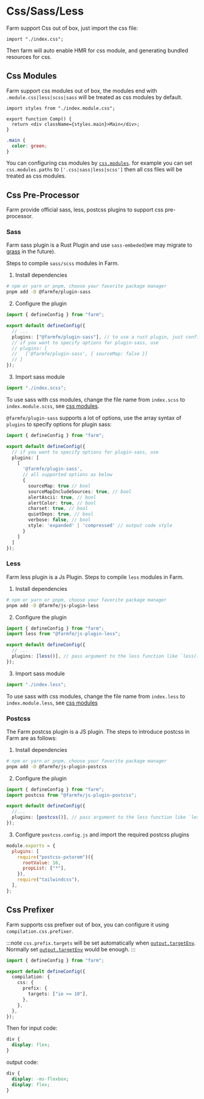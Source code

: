 # Css/Sass/Less

Farm support Css out of box, just import the css file:

```tsx
import "./index.css";
```

Then farm will auto enable HMR for css module, and generating bundled resources for css.

## Css Modules

Farm support css modules out of box, the modules end with `.module.css|less|scss|sass` will be treated as css modules by default.

```tsx title="comp.tsx"
import styles from "./index.module.css";

export function Comp() {
  return <div className={styles.main}>Main</div>;
}
```

```css title="index.module.css"
.main {
  color: green;
}
```

You can configuring css modules by [`css.modules`](/docs/config/compilation-options#cssmodules). for example you can set `css.modules.paths` to `['.css|sass|less|scss']` then all css files will be treated as css modules.

## Css Pre-Processor

Farm provide official sass, less, postcss plugins to support css pre-processor.

### Sass

Farm sass plugin is a Rust Plugin and use `sass-embeded`(we may migrate to [grass](https://github.com/connorskees/grass) in the future).

Steps to compile `sass/scss` modules in Farm.

1. Install dependencies

```sh
# npm or yarn or pnpm, choose your favorite package manager
pnpm add -D @farmfe/plugin-sass
```

2. Configure the plugin

```ts
import { defineConfig } from "farm";

export default defineConfig({
  // ...
  plugins: ["@farmfe/plugin-sass"], // to use a rust plugin, just configure its package name as a string
  // if you want to specify options for plugin-sass, use
  // plugins: [
  //   ['@farmfe/plugin-sass', { sourceMap: false }]
  // ]
});
```

3. Import sass module

```ts
import "./index.scss";
```

To use sass with css modules, change the file name from `index.scss` to `index.module.scss`, see [css modules](/docs/config/farm-config#cssmodules).

`@farmfe/plugin-sass` supports a lot of options, use the array syntax of `plugins` to specify options for plugin sass:

```ts
import { defineConfig } from "farm";

export default defineConfig({
  // if you want to specify options for plugin-sass, use
  plugins: [
    [
      '@farmfe/plugin-sass',
      // all supported options as below
      {
        sourceMap: true // bool
        sourceMapIncludeSources: true, // bool
        alertAscii: true, // bool
        alertColor: true, // bool
        charset: true, // bool
        quietDeps: true, // bool
        verbose: false, // bool
        style: 'expanded' | 'compressed' // output code style
      }
    ]
  ]
});
```

### Less

Farm less plugin is a Js Plugin. Steps to compile `less` modules in Farm.

1. Install dependencies

```sh
# npm or yarn or pnpm, choose your favorite package manager
pnpm add -D @farmfe/js-plugin-less
```

2. Configure the plugin

```ts
import { defineConfig } from "farm";
import less from "@farmfe/js-plugin-less";

export default defineConfig({
  // ...
  plugins: [less()], // pass argument to the less function like `less({ /* your options */ })` to specify less options
});
```

3. Import sass module

```ts
import "./index.less";
```

To use sass with css modules, change the file name from `index.less` to `index.module.less`, see [css modules](/docs/config/farm-config#cssmodules)

### Postcss

The Farm postcss plugin is a JS plugin. The steps to introduce postcss in Farm are as follows:

1. Install dependencies

```sh
# npm or yarn or pnpm, choose your favorite package manager
pnpm add -D @farmfe/js-plugin-postcss
```

2. Configure the plugin

```ts
import { defineConfig } from "farm";
import postcss from "@farmfe/js-plugin-postcss";

export default defineConfig({
  //...
  plugins: [postcss()], // pass argument to the less function like `less({ /* your options */ })` to specify less options
});
```

3. Configure `postcss.config.js` and import the required postcss plugins

```js title=postcss.config.js
module.exports = {
  plugins: [
    require("postcss-pxtorem")({
      rootValue: 16,
      propList: ["*"],
    }),
    require("tailwindcss"),
  ],
};
```

## Css Prefixer

Farm supports css prefixer out of box, you can configure it using `compilation.css.prefixer`.

:::note
`css.prefix.targets` will be set automatically when [`output.targetEnv`](/docs/config/compilation-options#output-targetenv). Normally set [`output.targetEnv`](/docs/config/compilation-options#output-targetenv) would be enough.
:::

```ts title="farm.config.ts"
import { defineConfig } from "farm";

export default defineConfig({
  compilation: {
    css: {
      prefix: {
        targets: ["ie >= 10"],
      },
    },
  },
});
```

Then for input code:

```css
div {
  display: flex;
}
```

output code:

```css
div {
  display: -ms-flexbox;
  display: flex;
}
```
